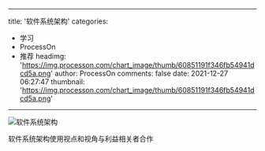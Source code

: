 
---
title: '软件系统架构'
categories: 
 - 学习
 - ProcessOn
 - 推荐
headimg: 'https://img.processon.com/chart_image/thumb/60851191f346fb54941dcd5a.png'
author: ProcessOn
comments: false
date: 2021-12-27 06:27:47
thumbnail: 'https://img.processon.com/chart_image/thumb/60851191f346fb54941dcd5a.png'
---

<div>   
<img class="thumb" alt="软件系统架构" src="https://img.processon.com/chart_image/thumb/60851191f346fb54941dcd5a.png" referrerpolicy="no-referrer">
<p>软件系统架构使用视点和视角与利益相关者合作</p>  
</div>
            